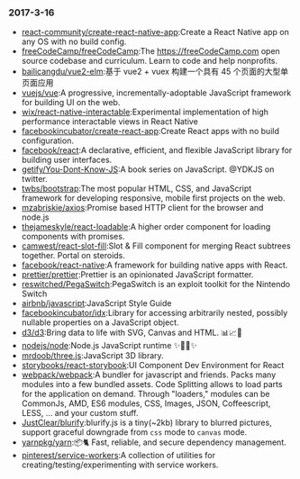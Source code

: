 ### 2017-3-16 
* [react-community/create-react-native-app](https://github.com//react-community/create-react-native-app):Create a React Native app on any OS with no build config. 
* [freeCodeCamp/freeCodeCamp](https://github.com//freeCodeCamp/freeCodeCamp):The https://freeCodeCamp.com open source codebase and curriculum. Learn to code and help nonprofits. 
* [bailicangdu/vue2-elm](https://github.com//bailicangdu/vue2-elm):基于 vue2 + vuex 构建一个具有 45 个页面的大型单页面应用 
* [vuejs/vue](https://github.com//vuejs/vue):A progressive, incrementally-adoptable JavaScript framework for building UI on the web. 
* [wix/react-native-interactable](https://github.com//wix/react-native-interactable):Experimental implementation of high performance interactable views in React Native 
* [facebookincubator/create-react-app](https://github.com//facebookincubator/create-react-app):Create React apps with no build configuration. 
* [facebook/react](https://github.com//facebook/react):A declarative, efficient, and flexible JavaScript library for building user interfaces. 
* [getify/You-Dont-Know-JS](https://github.com//getify/You-Dont-Know-JS):A book series on JavaScript. @YDKJS on twitter. 
* [twbs/bootstrap](https://github.com//twbs/bootstrap):The most popular HTML, CSS, and JavaScript framework for developing responsive, mobile first projects on the web. 
* [mzabriskie/axios](https://github.com//mzabriskie/axios):Promise based HTTP client for the browser and node.js 
* [thejameskyle/react-loadable](https://github.com//thejameskyle/react-loadable):A higher order component for loading components with promises. 
* [camwest/react-slot-fill](https://github.com//camwest/react-slot-fill):Slot & Fill component for merging React subtrees together. Portal on steroids. 
* [facebook/react-native](https://github.com//facebook/react-native):A framework for building native apps with React. 
* [prettier/prettier](https://github.com//prettier/prettier):Prettier is an opinionated JavaScript formatter. 
* [reswitched/PegaSwitch](https://github.com//reswitched/PegaSwitch):PegaSwitch is an exploit toolkit for the Nintendo Switch 
* [airbnb/javascript](https://github.com//airbnb/javascript):JavaScript Style Guide 
* [facebookincubator/idx](https://github.com//facebookincubator/idx):Library for accessing arbitrarily nested, possibly nullable properties on a JavaScript object. 
* [d3/d3](https://github.com//d3/d3):Bring data to life with SVG, Canvas and HTML. 📊📈🎉 
* [nodejs/node](https://github.com//nodejs/node):Node.js JavaScript runtime ✨🐢🚀✨ 
* [mrdoob/three.js](https://github.com//mrdoob/three.js):JavaScript 3D library. 
* [storybooks/react-storybook](https://github.com//storybooks/react-storybook):UI Component Dev Environment for React 
* [webpack/webpack](https://github.com//webpack/webpack):A bundler for javascript and friends. Packs many modules into a few bundled assets. Code Splitting allows to load parts for the application on demand. Through "loaders," modules can be CommonJs, AMD, ES6 modules, CSS, Images, JSON, Coffeescript, LESS, ... and your custom stuff. 
* [JustClear/blurify](https://github.com//JustClear/blurify):blurify.js is a tiny(~2kb) library to blurred pictures, support graceful downgrade from `css` mode to `canvas` mode. 
* [yarnpkg/yarn](https://github.com//yarnpkg/yarn):📦🐈 Fast, reliable, and secure dependency management. 
* [pinterest/service-workers](https://github.com//pinterest/service-workers):A collection of utilities for creating/testing/experimenting with service workers. 

